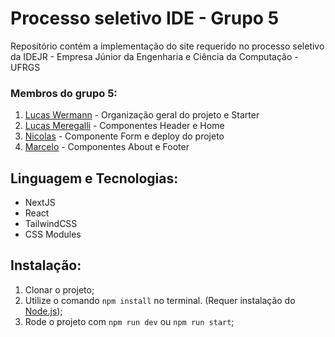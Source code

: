# Processo seletivo IDE - Grupo 5

Repositório contém a implementação do site requerido no processo seletivo da IDEJR - Empresa Júnior da Engenharia e Ciência da Computação - UFRGS

### Membros do grupo 5:

1. [Lucas Wermann](https://github.com/galax1y) - Organização geral do projeto e Starter
2. [Lucas Meregalli](https://github.com/llmeregalli) - Componentes Header e Home
3. [Nicolas](https://github.com/nicolasclee) - Componente Form e deploy do projeto
4. [Marcelo](https://github.com/marcelogborges) - Componentes About e Footer

## Linguagem e Tecnologias:

- NextJS
- React
- TailwindCSS
- CSS Modules

## Instalação:

1. Clonar o projeto;
2. Utilize o comando `npm install` no terminal. (Requer instalação do [Node.js](https://nodejs.org/));
3. Rode o projeto com `npm run dev` ou `npm run start`;
